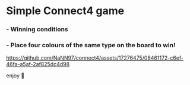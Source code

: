 # Simple Connect4 game #

### - Winning conditions ###
  ### - Place four colours of the same type on the board to win! ###
https://github.com/NaNN97/connect4/assets/17276475/08461172-c6ef-46fa-a5af-2af825dc4d98

enjoy 🙂


